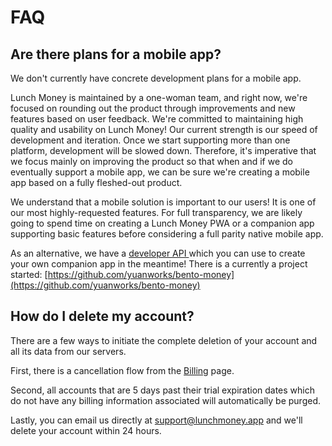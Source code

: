 # FAQ

## Are there plans for a mobile app?

We don't currently have concrete development plans for a mobile app.

Lunch Money is maintained by a one-woman team, and right now, we're focused on rounding out the product through improvements and new features based on user feedback. We're committed to maintaining high quality and usability on Lunch Money! Our current strength is our speed of development and iteration. Once we start supporting more than one platform, development will be slowed down. Therefore, it's imperative that we focus mainly on improving the product so that when and if we do eventually support a mobile app, we can be sure we're creating a mobile app based on a fully fleshed-out product.

We understand that a mobile solution is important to our users! It is one of our most highly-requested features. For full transparency, we are likely going to spend time on creating a Lunch Money PWA or a companion app supporting basic features before considering a full parity native mobile app.

As an alternative, we have a [developer API ](https://developers.lunchmoney.app)which you can use to create your own companion app in the meantime! There is a currently a project started: [https://github.com/yuanworks/bento-money](https://github.com/yuanworks/bento-money)

## How do I delete my account?

There are a few ways to initiate the complete deletion of your account and all its data from our servers.

First, there is a cancellation flow from the [Billing](https://my.lunchmoney.app/billing) page. 

Second, all accounts that are 5 days past their trial expiration dates which do not have any billing information associated will automatically be purged.

Lastly, you can email us directly at support@lunchmoney.app and we'll delete your account within 24 hours.

